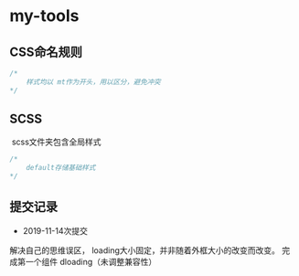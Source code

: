# my-tools

## CSS命名规则

```javascript
/*
	样式均以 mt作为开头，用以区分，避免冲突	
*/
```



## SCSS

​	scss文件夹包含全局样式

```javascript
/*
	default存储基础样式
*/
```

## 提交记录

- 2019-11-14次提交 

解决自己的思维误区， loading大小固定，并非随着外框大小的改变而改变。 完成第一个组件 dloading（未调整兼容性）